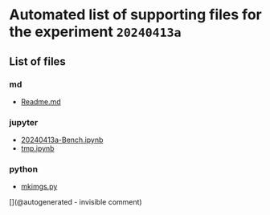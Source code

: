 # Automated list of supporting files for the __experiment `20240413a`__

## List of files

### md

* [Readme.md](/pic0/data/20240413a/Readme.md)


### jupyter

* [20240413a-Bench.ipynb](/pic0/data/20240413a/20240413a-Bench.ipynb)
* [tmp.ipynb](/tmp.ipynb)


### python

* [mkimgs.py](/pic0/data/20240413a/mkimgs.py)


[](@autogenerated - invisible comment)